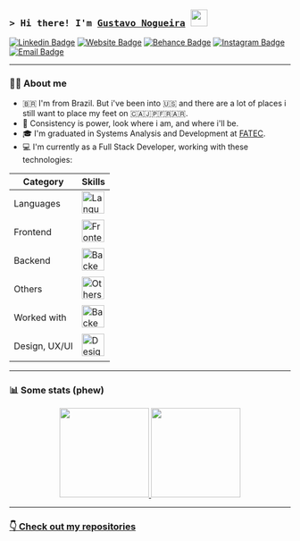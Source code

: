 ### <samp>&gt; Hi there! I'm <a href="https://linktr.ee/gusnogueira" target="_blank">Gustavo Nogueira</a> <img src="https://media.giphy.com/media/hvRJCLFzcasrR4ia7z/giphy.gif" width="30"> </samp>

[![Linkedin Badge](https://img.shields.io/badge/-LinkedIn-0e76a8?style=flat-square&logo=Linkedin&logoColor=white)](https://www.linkedin.com/in/gustavo-h-nogueira/)
[![Website Badge](https://img.shields.io/badge/Website-3b5998?style=flat-square&logo=google-chrome&logoColor=white)](https://linktr.ee/gusnogueira)
[![Behance Badge](https://img.shields.io/badge/-Behance-0057ff?style=flat-square&logo=Behance&logoColor=white)](https://www.behance.net/gushnogueira)
[![Instagram Badge](https://img.shields.io/badge/-Instagram-e4405f?style=flat-square&logo=Instagram&logoColor=white)](https://instagram.com/gushnogueira/)
[![Email Badge](https://img.shields.io/badge/-Gmail-c14438?style=flat-square&logo=Gmail&logoColor=white)](mailto:gus.h.nogueira@gmail.com)
<!-- [![Twitter Badge](https://img.shields.io/badge/-Twitter-00acee?style=flat-square&logo=Twitter&logoColor=white)](https://twitter.com/guzango)
[![Dev.to Badge](https://img.shields.io/badge/-Dev.to-0a0a0a?style=flat-square&logo=Dev.to&logoColor=white)](https://dev.to/gus-nogueira)
[![Twitch Badge](https://img.shields.io/badge/-Twitch-9146ff?style=flat-square&logo=Twitch&logoColor=white)](https://www.twitch.tv/gusnogueira) -->

<hr />

### 👨‍💻 About me

- 🇧🇷 I'm from Brazil. But i've been into 🇺🇸 and there are a lot of places i still want to place my feet on 🇨🇦🇯🇵🇫🇷🇦🇷.
- 🧠 Consistency is power, look where i am, and where i'll be.
- 🎓 I'm graduated in Systems Analysis and Development at [FATEC](https://www.fatecbt.edu.br/fatec/).
- 💻 I'm currently as a Full Stack Developer, working with these technologies:

| Category | Skills |
| --- | --- |
| Languages | <img align="center" alt="Languages (Javascript, Typescript, PHP)" height="40" style="margin-bottom: 5px;" src="https://skillicons.dev/icons?i=js,ts,php&theme=dark"> |
| Frontend | <img align="center" alt="Frontend (React, Vite, NextJS, Redux, Tailwind, StyledComponents, Sass, Bootstrap)" height="40" style="margin-bottom: 5px;" src="https://skillicons.dev/icons?i=react,vite,nextjs,redux,tailwind,styledcomponents,sass,bootstrap&theme=dark"> |
| Backend | <img align="center" alt="Backend (NodeJS, Express, Fastify, Sequelize, Prisma, Supabase, PostgreSQL, Redis)" height="40" style="margin-bottom: 5px;" src="https://skillicons.dev/icons?i=nodejs,express,sequelize,prisma,supabase,postgres,redis&theme=dark"> |
| Others | <img align="center" alt="Others (Jest, Sentry, Linux, Docker, Nginx, AWS)" height="40" style="margin-bottom: 5px;" src="https://skillicons.dev/icons?i=jest,sentry,linux,docker,nginx,aws&theme=dark"> |
| Worked with | <img align="center" alt="Backend: (Adonis, Microservices, NestJS, Kafka, GraphQL, Vitest, MongoDB, MySQL, Wordpress, GCP)" height="40" style="margin-bottom: 5px;" src="https://skillicons.dev/icons?i=adonis,nestjs,kafka,graphql,vitest,mongodb,mysql,wordpress,gcp&theme=dark"> |
| Design, UX/UI | <img align="center" alt="Design, UX/UI: (Adobe Photoshop, Adobe Illustrator, Figma)" height="40" style="margin-bottom: 5px;" src="https://skillicons.dev/icons?i=ai,ps,ae,pr,figma&theme=dark"> |
<!-- - 📄 [My resume](http://) -->

<hr />

### 📊 Some stats (phew)

<div align="center">
  <a href="https://github.com/gu-nogueira">
  <img height="160em" src="https://github-readme-stats.vercel.app/api?username=gu-nogueira&show_icons=true&theme=dracula&include_all_commits=true&count_private=true"/>
  <img height="160em" src="https://github-readme-stats.vercel.app/api/top-langs/?username=gu-nogueira&layout=compact&langs_count=4&theme=dracula"/>
</div>

<hr />

### 👇 Check out my repositories
